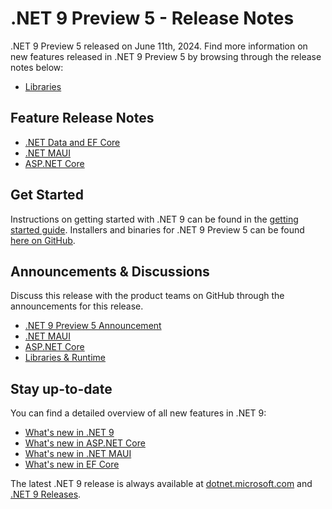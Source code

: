 # .NET 9 Preview 5 - Release Notes

.NET 9 Preview 5 released on June 11th, 2024. Find more information on new features released in .NET 9 Preview 5 by browsing through the release notes below:

* [Libraries](./libraries.md)

## Feature Release Notes

* [.NET Data and EF Core](./efcoreanddata.md)
* [.NET MAUI](./dotnetmaui.md)
* [ASP.NET Core](./aspnetcore.md)

## Get Started

Instructions on getting started with .NET 9 can be found in the [getting started guide](../../get-started.md). Installers and binaries for .NET 9 Preview 5 can be found [here on GitHub](./9.0.0-preview.5.md).

## Announcements & Discussions

Discuss this release with the product teams on GitHub through the announcements for this release.

* [.NET 9 Preview 5 Announcement](https://aka.ms/dotnet/9/preview5)
* [.NET MAUI](https://github.com/dotnet/maui/discussions/22977)
* [ASP.NET Core](https://github.com/dotnet/aspnetcore/discussions/56194)
* [Libraries & Runtime](https://github.com/dotnet/runtime/discussions/103313)

## Stay up-to-date

You can find a detailed overview of all new features in .NET 9:

* [What's new in .NET 9](https://learn.microsoft.com/dotnet/core/whats-new/dotnet-9/overview)
* [What's new in ASP.NET Core](https://learn.microsoft.com/aspnet/core/release-notes/aspnetcore-9.0)
* [What's new in .NET MAUI](https://learn.microsoft.com/dotnet/maui/whats-new/dotnet-9)
* [What's new in EF Core](https://learn.microsoft.com/ef/core/what-is-new/ef-core-9.0/whatsnew)

The latest .NET 9 release is always available at [dotnet.microsoft.com](https://dotnet.microsoft.com/download/dotnet/9.0) and [.NET 9 Releases](../../README.md).
